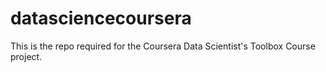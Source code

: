 # datasciencecoursera
This is the repo required for the Coursera Data Scientist's Toolbox Course project.

